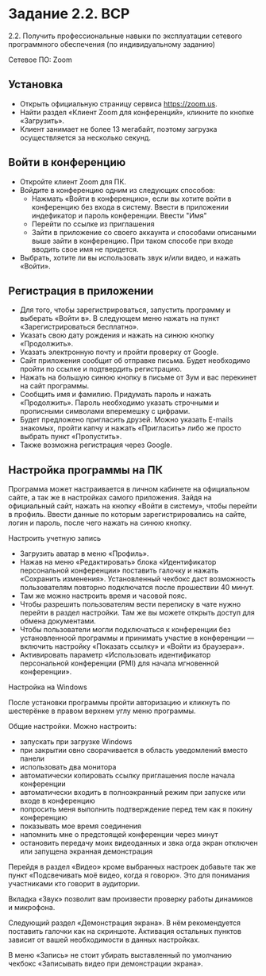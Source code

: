 # Задание 2.2. ВСР

2.2. Получить профессиональные навыки по эксплуатации сетевого программного обеспечения (по индивидуальному заданию)

Сетевое ПО: Zoom

## Установка

- Открыть официальную страницу сервиса https://zoom.us.
- Найти раздел «Клиент Zoom для конференций», кликните по кнопке «Загрузить».
- Клиент занимает не более 13 мегабайт, поэтому загрузка осуществляется за несколько секунд.

## Войти в конференцию

- Откройте клиент Zoom для ПК.
- Войдите в конференцию одним из следующих способов:
  -  Нажмать «Войти в конференцию», если вы хотите войти в конференцию без входа в систему. Ввести в приложении индефикатор и пароль конференции. Ввести "Имя"
  - Перейти по ссылке из приглашения
  - Зайти в приложение со своего аккаунта и способами описаными выше зайти в конференцию. При таком способе при входе вводить свое имя не придется.
- Выбрать, хотите ли вы использовать звук и/или видео, и нажать «Войти».

## Регистрация в приложении

- Для того, чтобы зарегистрироваться, запустить программу и выберать «Войти в». В следующем меню нажать на пункт «Зарегистрироваться бесплатно».
- Указать свою дату рождения и нажать на синюю кнопку «Продолжить». 
- Указать электронную почту и пройти проверку от Google.
- Сайт приложения сообщит об отправке письма. Будет необходимо пройти по ссылке и подтвердить регистрацию.
- Нажать на большую синюю кнопку в письме от Зум и вас перекинет на сайт программы.
- Сообщить имя и фамилию. Придумать пароль и нажать «Продолжить». Пароль необходимо указать строчными и прописными символами вперемешку с цифрами.
- Будет предложено пригласить друзей. Можно указать E-mails знакомых, пройти капчу и нажать «Пригласить» либо же просто выбрать пункт «Пропустить».
- Также возможна регистрация через Google.

## Настройка программы на ПК

Программа может настраивается в личном кабинете на официальном сайте, а так же в настройках самого приложения. Зайдя на официальный сайт, нажать на кнопку «Войти в систему», чтобы перейти в профиль. Ввести данные по которым зарегистрировались на сайте, логин и пароль, после чего нажать на синюю кнопку.

Настроить учетную запись 

- Загрузить аватар в меню «Профиль».
- Нажав на меню «Редактировать» блока «Идентификатор персональной конференции» поставить галочку и нажать «Сохранить изменения». Установленный чекбокс даст возможность пользователям повторно подключатся после прошествии 40 минут.
- Там же можно настроить время и часовой пояс.
- Чтобы разрешить пользователям вести переписку в чате нужно перейти в раздел настройки. Там же вы можете открыть доступ для обмена документами.
- Чтобы пользователи могли подключаться к конференции без установленноой программы и принимать участие в конференции — включить настройку «Показать ссылку»  и «Войти из браузера»».
- Активировать параметр «Использовать идентификатор персональной конференции (PMI) для начала мгновенной конференции».

Настройка на Windows

После установки программы пройти авторизацию и кликнуть по шестерёнке в правом верхнем углу меню программы.

Общие настройки. Можно настроить:

  - запускать при загрузке Windows
  - при закрытии овно сворачивается в область уведомлений вместо панели
  - использовать два монитора
  - автоматически копировать ссылку приглашения после начала конференции
  - автоматически входить в полноэкранный режим при запуске или входе в конференцию
  - попросить меня выполнить подтверждение перед тем как я покину конференцию
  - показывать мое время соединения
  - напомнить мне о предстоящей конференции через минут
  - остановить передачу моих видеоданных и звка огда экран отключен или запущена экранная демонстрация

Перейдя в раздел «Видео» кроме выбранных настроек добавьте так же пункт «Подсвечивать моё видео, когда я говорю». Это для понимания участниками кто говорит в аудитории.

Вкладка «Звук» позволит вам произвести проверку работы динамиков и микрофона.

Следующий раздел «Демонстрация экрана». В нём рекомендуется поставить галочки как на скриншоте. Активация остальных пунктов зависит от вашей необходимости в данных настройках.

В меню «Запись» не стоит убирать выставленный по умолчанию чекбокс «Записывать видео при демонстрации экрана».

